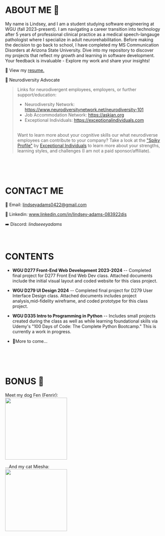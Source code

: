 # **ABOUT ME** 🌅
My name is Lindsey, and I am a student studying software engineering at WGU (fall 2023-present). I am navigating a career transition into technology after 5 years of professional clinical practice as a medical speech-langauge pathologist where I specialize in adult neurorehabilitation. Before making the decision to go back to school, I have completed my MS Communication Disorders at Arizona State University. Dive into my repository to discover my projects that reflect my growth and learning in software development. Your feedback is invaluable - Explore my work and share your insights!

💼 View my <a href="https://docs.google.com/document/d/16apGlyV-rfhVbw6ymIHxRNoz6J9Gpq9xghdgugXTL_w/edit?usp=sharing">resume.</a>

🧠 Neurodiversity Advocate 
>Links for neurodivergent employees, employers, or further support/education:
 >+ Neurodiversity Network: https://www.neurodiversitynetwork.net/neurodiversity-101
 >+ Job Accommodation Network: https://askjan.org
 >+ Exceptional Individuals: https://exceptionalindividuals.com
>  <br>
>Want to learn more about your cognitive skills our what neurodiverse employees can contribute to your company? Take a look at the <a href="https://exceptionalindividuals.com/candidates/neurodiversity-resources/spiky-profile/">"Spiky Profile"</a> by <a href="https://exceptionalindividuals.com">Exceptional Individuals</a> to learn more about your strengths, learning styles, and challenges (I am not a paid sponsor/affiliate). 
<br>
<br>
<br>

# **CONTACT ME**
📧 Email: lindseyadams0422@gmail.com

🔗 Linkedin: www.linkedin.com/in/lindsey-adams-083922dis

➡️ Discord: _lindseeeyadams_
<br>
<br>
<br>

# **CONTENTS**
+ **WGU D277 Front-End Web Development 2023-2024** -- Completed final project for D277 Front End Web Dev class. Attached documents include the initial visual layout and coded website for this class project. 

+ **WGU D279 UI Design 2024** -- Completed final project for D279 User Interface Design class. Attached documents includes project analysis,mid-fidelity wireframe, and coded prototype for this class project.

+ **WGU D335 Intro to Programming in Python** -- Includes small projects created during the class as well as while learning foundational skills via Udemy's "100 Days of Code: The Complete Python Bootcamp." This is currently a work in progress.

+ 📍More to come...
<br>
<br>
<br>

# **BONUS** 🌵 
Meet my dog Fen (Fenrir):
<br>
<img src="https://github.com/Lindsey-Adams/Portfolio/assets/154262747/2f9d1556-e88a-43a3-a8f8-6b326a45fd98" width="200">

...And my cat Miesha: 
<br>
<img src="https://github.com/Lindsey-Adams/Portfolio/assets/154262747/35824945-e12e-466d-92d0-5fc8e2e28e50" width="200">


